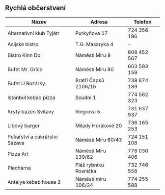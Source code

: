 ## Rychlá občerstvení

| Název                         | Adresa                | Telefon     |
| ----------------------------- | --------------------- | ----------- |
| Alternativní klub Tyjátr      | Purkyňova 17          | 724 356 196 |
| Asijské bistro                | T.G. Masaryka 4       | -           |
| Bistro Kinn Do                | Náměstí Míru 9        | 608 452 567 |
| Bufet Mr. Grico               | Náměstí Míru 90       | 603 593 159 |
| Bufet U Rozárky               | Bratří Čapků 2106/1b  | 739 874 189 |
| Istanbul kebab pizza          | Soudní 1              | 774 562 323 |
| Krytý bazén Svitavy           | Riegrova 5            | 731 637 937 |
| Libový burger                 | Milady Horákové 20    | 736 165 253 |
| Pekařství a cukrářství Sázava | Náměstí Míru 60/43    | 724 151 108 |
| Pizza Art                     | Náměstí Míru 139/82   | 778 030 406 |
| Plechárna                     | Pláž rybníku Rosnička | 732 746 558 |
| Antalya kebab house 2         | Náměstí míru 106/24   | 774 255 588 |